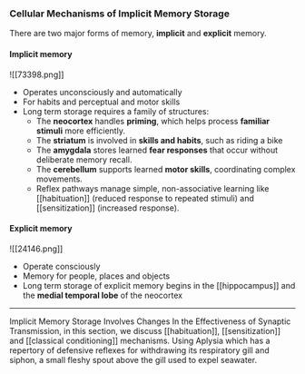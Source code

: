 ### Cellular Mechanisms of Implicit Memory Storage

There are two major forms of memory, **implicit** and **explicit** memory.

#### Implicit memory
![[73398.png]]
- Operates unconsciously and automatically
- For habits and perceptual and motor skills
- Long term storage requires a family of structures:
	- The **neocortex** handles **priming**, which helps process **familiar stimuli** more efficiently.
	- The **striatum** is involved in **skills and habits**, such as riding a bike
	- The **amygdala** stores learned **fear responses** that occur without deliberate memory recall.
	- The **cerebellum** supports learned **motor skills**, coordinating complex movements.
	- Reflex pathways manage simple, non-associative learning like [[habituation]] (reduced response to repeated stimuli) and [[sensitization]] (increased response).


#### Explicit memory
![[24146.png]]
- Operate consciously
- Memory for people, places and objects
- Long term storage of explicit memory begins in the [[hippocampus]] and the **medial temporal lobe** of the neocortex

---
Implicit Memory Storage Involves Changes In the Effectiveness of Synaptic Transmission, in this section, we discuss [[habituation]], [[sensitization]] and [[classical conditioning]] mechanisms. Using Aplysia which has a repertory of defensive reflexes for withdrawing its respiratory gill and siphon, a small fleshy spout above the gill used to expel seawater.
